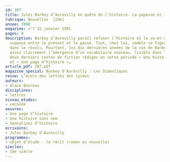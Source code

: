 ```yaml
---
id: 397
title: Jules Barbey d’Aurevilly en quête de l’histoire. La papesse et le capucin 
rubrique: Nouvelles  [2de]
annee: 1990
magazine: n°7 15 janvier 1991
pages: 8
description: Barbey d’Aurevilly paraît refuser l’Histoire et le va-et-vient qu’elle
  suppose entre le présent et le passé. Tout, chez lui, semble se figer, s’immobiliser
  dans le révolu. Pourtant, les dix dernières années de la vie de Barbey manifestent
  assez clairement l’émergence d’un vocabulaire nouveau, lisible dans les titres des
  deux derniers textes de fiction rédigés en cette période « Une histoire sans nom »
  et « Une page d’histoire »…
article_pdf: 397.pdf
magazine_special: Barbey d’Aurevilly : Les Diaboliques
revue: L’école des lettres des lycées
auteurs:
- Alain Boureau
disciplines:
- lettres
niveau_etudes:
- seconde
oeuvres:
- Une page d’histoire
- Une histoire sans nom
- Sensations d’histoire
ecrivains:
- Jules Barbey d’Aurevilly
programmes:
- objet d’étude - le récit (roman ou nouvelle)
siecles:
- 19e siècle
---
```

